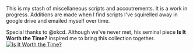 <!-- Remember xkcd-1205     -->
<!-- miscellaneous scripts. -->
<!-- https://xkcd.com/1205/ -->

This is my stash of miscellaneous scripts and accoutrements. It is a work in progress. 
Additions are made when I find scripts I've squirelled away in google drive and emailed myself over time.

Special thanks to @xkcd. Although we've never met, his seminal piece **Is It Worth the Time?** inspired me to bring this collection together.
[![Is It Worth the Time?](https://imgs.xkcd.com/comics/is_it_worth_the_time.png "Don't forget the time you spend finding the chart to look up what you save. And the time spent reading this reminder about the time spent. And the time trying to figure out if either of those actually make sense. Remember, every second counts toward your life total, including these right now.")](https://xkcd.com/1205/)
